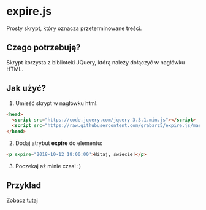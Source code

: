 # expire.js
Prosty skrypt, który oznacza przeterminowane treści.

## Czego potrzebuję?

Skrypt korzysta z biblioteki JQuery, którą należy dołączyć w nagłówku HTML.

## Jak użyć?

1. Umieść skrypt w nagłówku html:

```html
<head>
  <script src="https://code.jquery.com/jquery-3.3.1.min.js"></script>
  <script src="https://raw.githubusercontent.com/grabarz5/expire.js/master/src/v1/expire.js"></script>
</head>
```

2. Dodaj atrybut **expire** do elementu:

```html
<p expire="2018-10-12 18:00:00">Witaj, świecie!</p>
```

3. Poczekaj aż minie czas! :)

## Przykład

[Zobacz tutaj](../master/src/v1/index.html)

